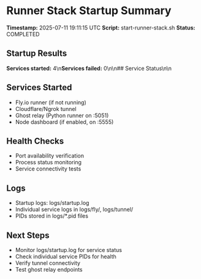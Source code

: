# Runner Stack Startup Summary

**Timestamp:** 2025-07-11 19:11:15 UTC
**Script:** start-runner-stack.sh
**Status:** COMPLETED

## Startup Results

**Services started:** 4\n**Services failed:** 0\n\n## Service Status\n\n

## Services Started

- Fly.io runner (if not running)
- Cloudflare/Ngrok tunnel
- Ghost relay (Python runner on :5051)
- Node dashboard (if enabled, on :5555)

## Health Checks

- Port availability verification
- Process status monitoring
- Service connectivity tests

## Logs

- Startup logs: logs/startup.log
- Individual service logs in logs/fly/, logs/tunnel/
- PIDs stored in logs/*.pid files

## Next Steps

- Monitor logs/startup.log for service status
- Check individual service PIDs for health
- Verify tunnel connectivity
- Test ghost relay endpoints
